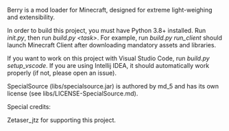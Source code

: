 Berry is a mod loader for Minecraft, designed for extreme light-weighing and extensibility.

In order to build this project, you must have Python 3.8+ installed. 
Run _init.py_, then run _build.py \<task\>_. For example,
run _build.py run\_client_ should launch Minecraft Client after downloading mandatory assets and libraries.

If you want to work on this project with Visual Studio Code, run _build.py setup\_vscode_. If you are using Intellij IDEA, it should automatically work properly (if not, please open an issue).

SpecialSource (libs/specialsource.jar) is authored by md_5 and has its own license (see libs/LICENSE-SpecialSource.md).

Special credits:

Zetaser_jtz for supporting this project.
